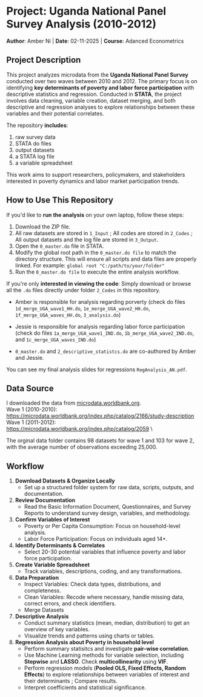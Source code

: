 # Project: Uganda National Panel Survey Analysis (2010-2012) 
**Author**: Amber Ni 
| **Date**: 02-11-2025 | **Course**: Adanced Econometrics 

## Project Description
This project analyzes microdata from the **Uganda National Panel Survey** conducted over two waves between 2010 and 2012. The primary focus is on identifying **key determinants of poverty and labor force participation** with descriptive statistics and regression. Conducted in **STATA**, the project involves data cleaning, variable creation, dataset merging, and both descriptive and regression analyses to explore relationships between these variables and their potential correlates. 

The repository **includes**: 
1. raw survey data
2. STATA do files
3. output datasets
4. a STATA log file
5. a variable spreadsheet

This work aims to support researchers, policymakers, and stakeholders interested in poverty dynamics and labor market participation trends.

## How to Use This Repository

If you'd like to **run the analysis** on your own laptop, follow these steps:
   1. Download the ZIP file.
   2. All raw datasets are stored in `1_Input` ; All codes are stored in `2_Codes` ; All output datasets and the log file are stored in `3_Output`.
   4. Open the `0_master.do` file in STATA.
   5. Modify the global root path in the `0_master.do file` to match the directory structure. This will ensure all scripts and data files are properly linked. For example:
      ```global root "C:/path/to/your/folder"```
   6. Run the `0_master.do file` to execute the entire analysis workflow.

If you're only **interested in viewing the code**: Simply download or browse all the `.do` files directly under folder `2_Codes` in this repository.

- Amber is responsible for analysis regarding porverty (check do files `1d_merge_UGA_wave1_HH.do`, `1e_merge_UGA_wave2_HH.do`, `1f_merge_UGA_waves_HH.do`, `3_analysis.do`) 
* Jessie is responsible for analysis regarding labor force participation (check do files `1a_merge_UGA_wave1_IND.do`, `1b_merge_UGA_wave2_IND.do`, and `1c_merge_UGA_waves_IND.do`) 
+ `0_master.do` and `2_descriptive_statistcs.do` are co-authored by Amber and Jessie.

You can see my final analysis slides for regressions `RegAnalysis_AN.pdf`.

## Data Source 
I downloaded the data from [microdata.worldbank.org](https://microdata.worldbank.org/index.php/home). \
Wave 1 (2010-2010): https://microdata.worldbank.org/index.php/catalog/2166/study-description \
Wave 1 (2011-2012): https://microdata.worldbank.org/index.php/catalog/2059 \

The orginal data folder contains 98 datasets for wave 1 and 103 for wave 2, with the average number of observations exceeding 25,000.

## Workflow
1. **Download Datasets & Organize Locally** 
   - Set up a structured folder system for raw data, scripts, outputs, and documentation.
2. **Review Documentation** 
   - Read the Basic Information Document, Questionnaires, and Survey Reports to understand survey design, variables, and methodology.
3. **Confirm Variables of Interest** 
   - Poverty or Per Capita Consumption: Focus on household-level analysis. 
   - Labor Force Participation: Focus on individuals aged 14+.
4. **Identify Determinants & Correlates** 
   - Select 20-30 potential variables that influence poverty and labor force participation.
5. **Create Variable Spreadsheet** 
   - Track variables, descriptions, coding, and any transformations.
6. **Data Preparation** 
   - Inspect Variables: Check data types, distributions, and completeness. 
   - Clean Variables: Recode where necessary, handle missing data, correct errors, and check identifiers. 
   - Merge Datasets
7. **Descriptive Analysis** 
   - Conduct summary statistics (mean, median, distribution) to get an overview of key variables. 
   - Visualize trends and patterns using charts or tables.
8. **Regression Analysis about Poverty in household level** 
   - Perform summary statisitcs and investigate **pair-wise correlation**. 
   - Use Machine Learning methods for variable selection, including **Stepwise** and **LASSO**. Check **multicollinearity** using **VIF**. 
   - Perform regression models (**Pooled OLS, Fixed Effects, Random Effects**) to explore relationships between variables of interest and their determinants ; Compare results. 
   - Interpret coefficients and statistical significance.


